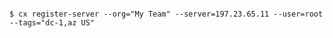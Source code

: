 <!-- layout:code post: registered-servers_cloud-66-toolbelt -->

```

$ cx register-server --org="My Team" --server=197.23.65.11 --user=root --tags="dc-1,az US"

```
